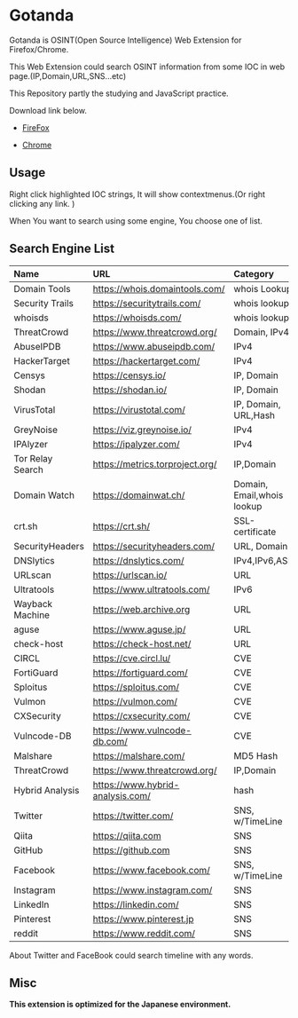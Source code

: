 # Gotanda 

Gotanda is OSINT(Open Source Intelligence) Web Extension for Firefox/Chrome.

This Web Extension could search OSINT information from some IOC in web page.(IP,Domain,URL,SNS...etc)

This Repository partly the studying and JavaScript practice.

Download link below.

- [FireFox](https://addons.mozilla.org/ja/firefox/addon/gotanda/)

- [Chrome](https://chrome.google.com/webstore/detail/gotanda/jbmdcdfnnpenkgliplbglfpninigbiml)

## Usage

Right click highlighted IOC strings, It will show contextmenus.(Or right clicking any link. )

When You want to search using some engine, You choose one of list.

## Search Engine List

|Name|URL|Category|
|:---|:--|:-------|
|Domain Tools|https://whois.domaintools.com/|whois Lookup|
|Security Trails|https://securitytrails.com/|whois lookup|
|whoisds|https://whoisds.com/|whois lookup|
|ThreatCrowd|https://www.threatcrowd.org/|Domain, IPv4|
|AbuseIPDB|https://www.abuseipdb.com/|IPv4|
|HackerTarget|https://hackertarget.com/|IPv4|
|Censys|https://censys.io/|IP, Domain|
|Shodan|https://shodan.io/|IP, Domain|
|VirusTotal|https://virustotal.com/|IP, Domain, URL,Hash|
|GreyNoise|https://viz.greynoise.io/|IPv4|
|IPAlyzer|https://ipalyzer.com/|IPv4|
|Tor Relay Search|https://metrics.torproject.org/|IP,Domain|
|Domain Watch|https://domainwat.ch/|Domain, Email,whois lookup|
|crt.sh|https://crt.sh/|SSL-certificate|
|SecurityHeaders|https://securityheaders.com/|URL, Domain|
|DNSlytics|https://dnslytics.com/|IPv4,IPv6,ASN|
|URLscan|https://urlscan.io/|URL|
|Ultratools|https://www.ultratools.com/|IPv6|
|Wayback Machine|https://web.archive.org|URL|
|aguse|https://www.aguse.jp/|URL|
|check-host|https://check-host.net/|URL|
|CIRCL|https://cve.circl.lu/|CVE|
|FortiGuard|https://fortiguard.com/|CVE|
|Sploitus|https://sploitus.com/|CVE|
|Vulmon|https://vulmon.com/|CVE|
|CXSecurity|https://cxsecurity.com/|CVE|
|Vulncode-DB|https://www.vulncode-db.com/|CVE|
|Malshare|https://malshare.com/|MD5 Hash|
|ThreatCrowd|https://www.threatcrowd.org/|IP,Domain|
|Hybrid Analysis|https://www.hybrid-analysis.com/|hash|
|Twitter|https://twitter.com/|SNS, w/TimeLine|
|Qiita|https://qiita.com|SNS|
|GitHub|https://github.com|SNS|
|Facebook|https://www.facebook.com/|SNS, w/TimeLine|
|Instagram|https://www.instagram.com/|SNS|
|LinkedIn|https://linkedin.com/|SNS|
|Pinterest|https://www.pinterest.jp|SNS|
|reddit|https://www.reddit.com/|SNS|

About Twitter and FaceBook could search timeline with any words.


## Misc

**This extension is optimized for the Japanese environment.**


